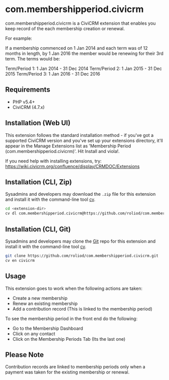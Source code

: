 # com.membershipperiod.civicrm


com.membershipperiod.civicrm is a CiviCRM extension that enables you keep record of the each membership creation or renewal.

For example:

If a membership commenced on 1 Jan 2014 and each term was of 12 months in length, by 1 Jan 2016 the member would be renewing for their 3rd term. The terms would be:

Term/Period 1: 1 Jan 2014 - 31 Dec 2014
Term/Period 2: 1 Jan 2015 - 31 Dec 2015
Term/Period 3: 1 Jan 2016 - 31 Dec 2016

## Requirements

* PHP v5.4+
* CiviCRM (4.7.x)

## Installation (Web UI)

This extension follows the standard installation method - if you've got a supported CiviCRM version and you've set up your extensions directory, it'll appear in the Manage Extensions list as 'Membership Period (com.membershipperiod.civicrm)'. Hit Install and viola!.

If you need help with installing extensions, try: https://wiki.civicrm.org/confluence/display/CRMDOC/Extensions

## Installation (CLI, Zip)

Sysadmins and developers may download the `.zip` file for this extension and
install it with the command-line tool [cv](https://github.com/civicrm/cv).

```bash
cd <extension-dir>
cv dl com.membershipperiod.civicrm@https://github.com/roliod/com.membershipperiod.civicrm/archive/master.zip
```

## Installation (CLI, Git)

Sysadmins and developers may clone the [Git](https://en.wikipedia.org/wiki/Git) repo for this extension and
install it with the command-line tool [cv](https://github.com/civicrm/cv).

```bash
git clone https://github.com/roliod/com.membershipperiod.civicrm.git
cv en civicrm
```

## Usage

This extension goes to work when the following actions are taken:

* Create a new membership
* Renew an existing membership
* Add a contribution record (This is linked to the membership period)

To see the membership period in the front end do the following:

* Go to the Membership Dashboard
* Click on any contact
* Click on the Membership Periods Tab (Its the last one)


## Please Note

Contribution records are linked to membership periods only when a payment was taken for the existing membership or renewal.
